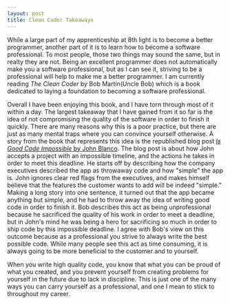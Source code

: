 ```yaml
---
layout: post
title: Clean Coder Takeaways
---
```


While a large part of my apprenticeship at 8th light is to become a better programmer, another part of it is to learn how to become a software professional. To most people, those two things may sound the same, but in realty they are not. Being an excellent programmer does not automatically make you a software professional, but as I can see it, striving to be a professional will help to make me a better programmer.  I am currently reading *The Clean Coder* by Bob Martin(Uncle Bob) which is a book dedicated to laying a foundation to becoming a software professional.




Overall I have been enjoying this book, and I have torn through most of it within a day. The largest takeaway that I have gained from it so far is the idea of not compromising the quality of the software in order to finish it quickly. There are many reasons why this is a poor practice, but there are just as many mental traps where you can convince yourself otherwise. A story from the book that represents this idea is the republished blog post  [*Is Good Code Impossible*  by John Blanco](http://raptureinvenice.com/is-good-code-impossible/). The blog post is about how John accepts a project with an impossible timeline, and the actions he takes in order to meet this deadline. He starts off by describing how the company executives described the app as throwaway code and how "simple" the app is. John ignores clear red flags from the executives, and makes himself believe that the features the customer wants to add will be indeed "simple." Making a long story into one sentence, it turned out that the app became anything but simple, and he had to throw away the idea of writing good code in order to finish it. Bob describes this act as being unprofessional because he sacrificed the quality of his work in order to meet a deadline, but in John's mind he was being a hero for sacrificing so much in order to ship code by this impossible deadline. I agree with Bob's view on this outcome because as a professional you strive to always write the best possible code. While many people see this act as time consuming, it is always going to be more beneficial to the customer and to yourself. 

When you write high quality code, you know that what you can be proud of what you created, and you prevent yourself from creating problems for yourself in the future due to lack in discipline. This is just one of the many ways you can carry yourself as a professional, and one I mean to stick to throughout my career. 